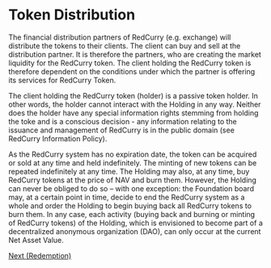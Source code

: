 # Token Distribution

The financial distribution partners of RedCurry (e.g. exchange) will distribute the tokens to their clients. The client can buy and sell at the distribution partner. It is therefore the partners, who are creating the market liquidity for the RedCurry token. The client holding the RedCurry token is therefore dependent on the conditions under which the partner is offering its services for RedCurry Token.

The client holding the RedCurry token (holder) is a passive token holder. In other words, the holder cannot interact with the Holding in any way. Neither does the holder have any special information rights stemming from holding the toke and is a conscious decision - any information relating to the issuance and management of RedCurry is in the public domain (see RedCurry Information Policy).

As the RedCurry system has no expiration date, the token can be acquired or sold at any time and held indefinitely. The minting of new tokens can be repeated indefinitely at any time. The Holding may also, at any time, buy RedCurry tokens at the price of NAV and burn them. However, the Holding can never be obliged to do so – with one exception: the Foundation board may, at a certain point in time, decide to end the RedCurry system as a whole and order the Holding to begin buying back all RedCurry tokens to burn them. In any case, each activity (buying back and burning or minting of RedCurry tokens) of the Holding, which is envisioned to become part of a decentralized anonymous organization (DAO), can only occur at the current Net Asset Value.

[Next (Redemption)](minting/redemption.md)